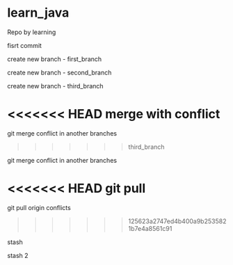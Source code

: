 # learn_java
Repo by learning

fisrt commit

create new branch - first_branch

create new branch - second_branch

create new branch - third_branch

<<<<<<< HEAD
merge with conflict
=======
git merge conflict in another branches
>>>>>>> third_branch


git merge conflict in another branches

<<<<<<< HEAD
git pull
=======
git pull origin conflicts
>>>>>>> 125623a2747ed4b400a9b2535821b7e4a8561c91


stash

stash 2